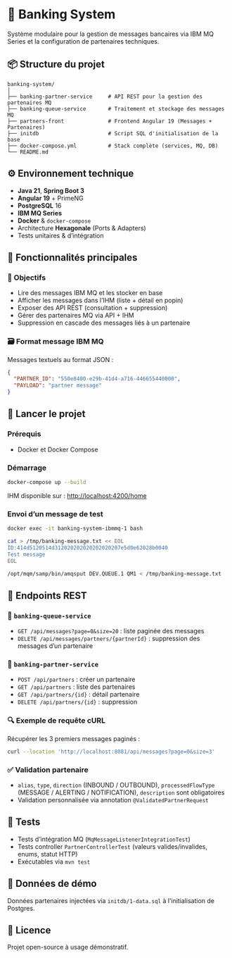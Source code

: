 
# 🏦 Banking System

Système modulaire pour la gestion de messages bancaires via IBM MQ Series et la configuration de partenaires techniques.

## 📦 Structure du projet

```
banking-system/
│
├── banking-partner-service     # API REST pour la gestion des partenaires MQ
├── banking-queue-service       # Traitement et stockage des messages MQ
├── partners-front              # Frontend Angular 19 (Messages + Partenaires)
├── initdb                      # Script SQL d'initialisation de la base
├── docker-compose.yml          # Stack complète (services, MQ, DB)
└── README.md
```

## ⚙️ Environnement technique

- **Java 21**, **Spring Boot 3**
- **Angular 19** + PrimeNG
- **PostgreSQL** 16
- **IBM MQ Series**
- **Docker** & `docker-compose`
- Architecture **Hexagonale** (Ports & Adapters)
- Tests unitaires & d’intégration

## 🧩 Fonctionnalités principales

### 🎯 Objectifs

- Lire des messages IBM MQ et les stocker en base
- Afficher les messages dans l’IHM (liste + détail en popin)
- Exposer des API REST (consultation + suppression)
- Gérer des partenaires MQ via API + IHM
- Suppression en cascade des messages liés à un partenaire

### 🗃️ Format message IBM MQ

Messages textuels au format JSON :

```json
{
  "PARTNER_ID": "550e8400-e29b-41d4-a716-446655440000",
  "PAYLOAD": "partner message"
}
```

## 🚀 Lancer le projet

### Prérequis

- Docker et Docker Compose

### Démarrage

```bash
docker-compose up --build
```

IHM disponible sur : [http://localhost:4200/home](http://localhost:4200/home)

### Envoi d’un message de test

```bash
docker exec -it banking-system-ibmmq-1 bash

cat > /tmp/banking-message.txt << EOL
ID:414d5120514d312020202020202020207e5d0e62028b0040
Test message
EOL

/opt/mqm/samp/bin/amqsput DEV.QUEUE.1 QM1 < /tmp/banking-message.txt
```

## 📡 Endpoints REST

### 🔁 `banking-queue-service`

- `GET /api/messages?page=0&size=20` : liste paginée des messages
- `DELETE /api/messages/partners/{partnerId}` : suppression des messages d’un partenaire

### 👥 `banking-partner-service`

- `POST /api/partners` : créer un partenaire
- `GET /api/partners` : liste des partenaires
- `GET /api/partners/{id}` : détail partenaire
- `DELETE /api/partners/{id}` : suppression


### 🔍 Exemple de requête cURL

Récupérer les 3 premiers messages paginés :

```bash
curl --location 'http://localhost:8081/api/messages?page=0&size=3'
```

### ✅ Validation partenaire

- `alias`, `type`, `direction` (INBOUND / OUTBOUND), `processedFlowType` (MESSAGE / ALERTING / NOTIFICATION), `description` sont obligatoires
- Validation personnalisée via annotation `@ValidatedPartnerRequest`

## 🧪 Tests

- Tests d’intégration MQ (`MqMessageListenerIntegrationTest`)
- Tests controller `PartnerControllerTest` (valeurs valides/invalides, enums, statut HTTP)
- Exécutables via `mvn test`

## 📁 Données de démo

Données partenaires injectées via `initdb/1-data.sql` à l'initialisation de Postgres.

## 📃 Licence

Projet open-source à usage démonstratif.
